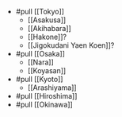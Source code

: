 - #pull [[Tokyo]] 
  - [[Asakusa]] 
  - [[Akihabara]]
  - [[Hakone]]?
  - [[Jigokudani Yaen Koen]]?
- #pull [[Osaka]]
  - [[Nara]]
  - [[Koyasan]]
- #pull [[Kyoto]]
  - [[Arashiyama]]
- #pull [[Hiroshima]]
- #pull [[Okinawa]]
